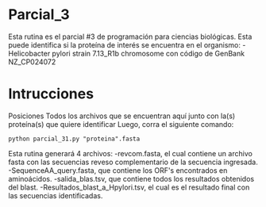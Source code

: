 # Parcial_3

Esta rutina es el parcial #3 de programación para ciencias biológicas.
Esta puede identifica si la proteína de interés se encuentra en el organismo:
-Helicobacter pylori strain 7.13_R1b chromosome con código de GenBank NZ_CP024072

# Intrucciones
 Posiciones Todos los archivos que se encuentran aquí junto con la(s) proteína(s) que quiere identificar
 Luego, corra el siguiente comando:

    python parcial_31.py "proteina".fasta  

Esta rutina generará 4 archivos:
-revcom.fasta, el cual contiene un archivo fasta con las secuencias reveso complementario de la secuencia ingresada.
-SequenceAA_query.fasta, que contiene los ORF's encontrados en aminoácidos.
-salida_blas.tsv, que contiene todos los resultados obtenidos del blast.
-Resultados_blast_a_Hpylori.tsv, el cual es el resultado final con las secuencias identificadas.  
